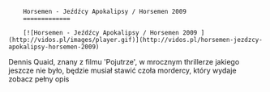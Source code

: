 
        Horsemen - Jeźdźcy Apokalipsy / Horsemen 2009 
        =============
        
        [![Horsemen - Jeźdźcy Apokalipsy / Horsemen 2009 ](http://vidos.pl/images/player.gif)](http://vidos.pl/horsemen-jezdzcy-apokalipsy-horsemen-2009)
        
        
 Dennis Quaid, znany z filmu 'Pojutrze', w mrocznym thrillerze jakiego jeszcze nie było, będzie musiał stawić czoła mordercy, który wydaje zobacz pełny opis
    